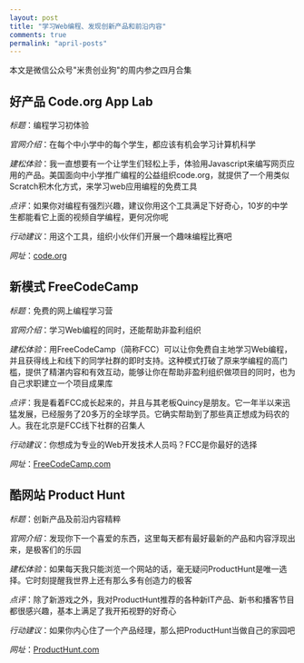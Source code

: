 ```yaml
---
layout: post
title: "学习Web编程、发现创新产品和前沿内容"
comments: true
permalink: "april-posts"
---
```


本文是微信公众号"米贵创业狗"的周内参之四月合集

## 好产品 Code.org App Lab

*标题*：编程学习初体验

*官网介绍*：在每个中小学中的每个学生，都应该有机会学习计算机科学

*建松体验*：我一直想要有一个让学生们轻松上手，体验用Javascript来编写网页应用的产品。美国面向中小学推广编程的公益组织code.org，就提供了一个用类似Scratch积木化方式，来学习web应用编程的免费工具

*点评*：如果你对编程有强烈兴趣，建议你用这个工具满足下好奇心，10岁的中学生都能看它上面的视频自学编程，更何况你呢

*行动建议*：用这个工具，组织小伙伴们开展一个趣味编程比赛吧

*网址*：[code.org](https://code.org/educate/applab)

## 新模式 FreeCodeCamp

*标题*：免费的网上编程学习营

*官网介绍*：学习Web编程的同时，还能帮助非盈利组织

*建松体验*：用FreeCodeCamp（简称FCC）可以让你免费自主地学习Web编程，并且获得线上和线下的同学社群的即时支持。这种模式打破了原来学编程的高门槛，提供了精湛内容和有效互动，能够让你在帮助非盈利组织做项目的同时，也为自己求职建立一个项目成果库

*点评*：我是看着FCC成长起来的，并且与其老板Quincy是朋友。它一年半以来迅猛发展，已经服务了20多万的全球学员。它确实帮助到了那些真正想成为码农的人。我在北京是FCC线下社群的召集人

*行动建议*：你想成为专业的Web开发技术人员吗？FCC是你最好的选择

*网址*：[FreeCodeCamp.com](https://www.freecodecamp.com)

## 酷网站 Product Hunt

*标题*：创新产品及前沿内容精粹

*官网介绍*：发现你下一个喜爱的东西，这里每天都有最好最新的产品和内容浮现出来，是极客们的乐园

*建松体验*：如果每天我只能浏览一个网站的话，毫无疑问ProductHunt是唯一选择。它时刻提醒我世界上还有那么多有创造力的极客

*点评*：除了新游戏之外，我对ProductHunt推荐的各种新IT产品、新书和播客节目都很感兴趣，基本上满足了我开拓视野的好奇心

*行动建议*：如果你内心住了一个产品经理，那么把ProductHunt当做自己的家园吧

*网址*：[ProductHunt.com](https://www.producthunt.com/)
